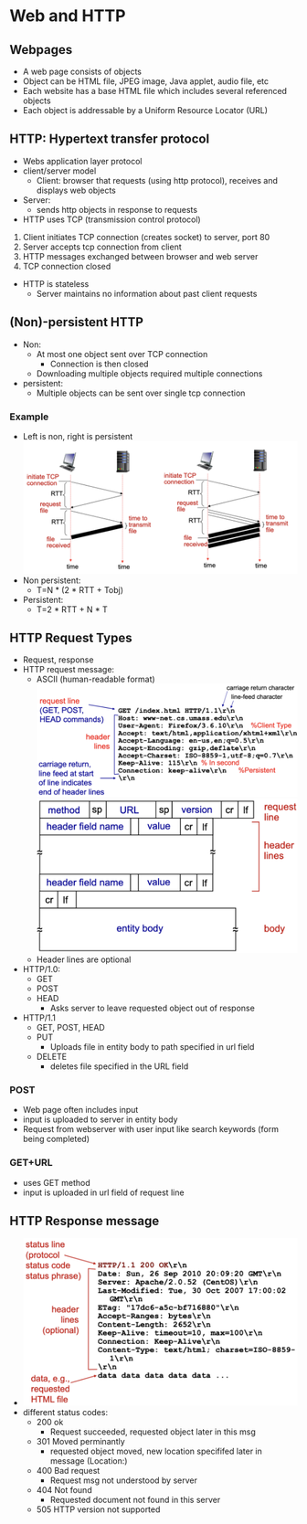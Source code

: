 # Web and HTTP

## Webpages

- A web page consists of objects
- Object can be HTML file, JPEG image, Java applet, audio file, etc
- Each website has a base HTML file which includes several referenced objects
- Each object is addressable by a Uniform Resource Locator (URL)

## HTTP: Hypertext transfer protocol

- Webs application layer protocol
- client/server model
  - Client: browser that requests (using http protocol), receives and displays web objects
- Server:
  - sends http objects in response to requests
- HTTP uses TCP (transmission control protocol)

1. Client initiates TCP connection (creates socket) to server, port 80
2. Server accepts tcp connection from client
3. HTTP messages exchanged between browser and web server
4. TCP connection closed

- HTTP is stateless
  - Server maintains no information about past client requests

## (Non)-persistent HTTP

- Non:
  - At most one object sent over TCP connection
    - Connection is then closed
  - Downloading multiple objects required multiple connections
- persistent:
  - Multiple objects can be sent over single tcp connection

### Example

- Left is non, right is persistent
![alt text](../img/2/persisex.png)
- Non persistent:
  - T=N \* (2 \* RTT + Tobj)
- Persistent:
  - T=2 \* RTT + N \* T

## HTTP Request Types

- Request, response
- HTTP request message:
  - ASCII (human-readable format)
![alt text](../img/2/exhttp.png)
![alt text](../img/2/exhttpform.png)
  - Header lines are optional
- HTTP/1.0:
  - GET
  - POST
  - HEAD
    - Asks server to leave requested object out of response
- HTTP/1.1
  - GET, POST, HEAD
  - PUT
    - Uploads file in entity body to path specified in url field
  - DELETE
    - deletes file specified in the URL field

### POST

- Web page often includes input
- input is uploaded to server in entity body
- Request from webserver with user input like search keywords (form being completed)

### GET+URL

- uses GET method
- input is uploaded in url field of request line

## HTTP Response message

- ![alt text](../img/2/response.png)
- different status codes:
  - 200 ok
    - Request succeeded, requested object later in this msg
  - 301 Moved perminantly
    - requested object moved, new location specififed later in message (Location:)
  - 400 Bad request
    - Request msg not understood by server
  - 404 Not found
    - Requested document not found in this server
  - 505 HTTP version not supported

